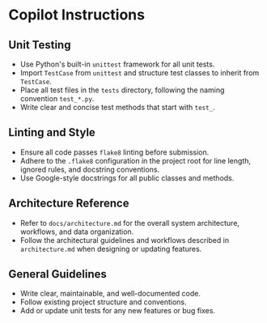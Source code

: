 # Copilot Instructions

## Unit Testing
- Use Python's built-in `unittest` framework for all unit tests.
- Import `TestCase` from `unittest` and structure test classes to inherit from `TestCase`.
- Place all test files in the `tests` directory, following the naming convention `test_*.py`.
- Write clear and concise test methods that start with `test_`.

## Linting and Style
- Ensure all code passes `flake8` linting before submission.
- Adhere to the `.flake8` configuration in the project root for line length, ignored rules, and docstring conventions.
- Use Google-style docstrings for all public classes and methods.

## Architecture Reference
- Refer to `docs/architecture.md` for the overall system architecture, workflows, and data organization.
- Follow the architectural guidelines and workflows described in `architecture.md` when designing or updating features.

## General Guidelines
- Write clear, maintainable, and well-documented code.
- Follow existing project structure and conventions.
- Add or update unit tests for any new features or bug fixes.